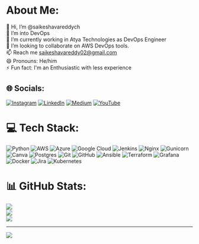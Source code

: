 # About Me:
👋 Hi, I’m @saikeshavareddych<br>👀 I’m into DevOps<br>🌱 I’m currently working in Atya Technologies as DevOps Engineer<br>💞️ I’m looking to collaborate on AWS DevOps tools.<br>📫 Reach me saikeshavareddy02@gmail.com<br>😄 Pronouns: He/him<br>⚡ Fun fact: I'm an Enthusiastic with less experience


## 🌐 Socials:
[![Instagram](https://img.shields.io/badge/Instagram-%23E4405F.svg?logo=Instagram&logoColor=white)](https://instagram.com/thedevopsguyforyou) [![LinkedIn](https://img.shields.io/badge/LinkedIn-%230077B5.svg?logo=linkedin&logoColor=white)](https://linkedin.com/in/saikeshavareddy) [![Medium](https://img.shields.io/badge/Medium-12100E?logo=medium&logoColor=white)](https://medium.com/@saikeshavareddy) [![YouTube](https://img.shields.io/badge/YouTube-%23FF0000.svg?logo=YouTube&logoColor=white)](https://youtube.com/@TheDevOpsGuyForYou) 

# 💻 Tech Stack:
![Python](https://img.shields.io/badge/python-3670A0?style=for-the-badge&logo=python&logoColor=ffdd54) ![AWS](https://img.shields.io/badge/AWS-%23FF9900.svg?style=for-the-badge&logo=amazon-aws&logoColor=white) ![Azure](https://img.shields.io/badge/azure-%230072C6.svg?style=for-the-badge&logo=microsoftazure&logoColor=white) ![Google Cloud](https://img.shields.io/badge/GoogleCloud-%234285F4.svg?style=for-the-badge&logo=google-cloud&logoColor=white) ![Jenkins](https://img.shields.io/badge/jenkins-%232C5263.svg?style=for-the-badge&logo=jenkins&logoColor=white) ![Nginx](https://img.shields.io/badge/nginx-%23009639.svg?style=for-the-badge&logo=nginx&logoColor=white) ![Gunicorn](https://img.shields.io/badge/gunicorn-%298729.svg?style=for-the-badge&logo=gunicorn&logoColor=white) ![Canva](https://img.shields.io/badge/Canva-%2300C4CC.svg?style=for-the-badge&logo=Canva&logoColor=white) ![Postgres](https://img.shields.io/badge/postgres-%23316192.svg?style=for-the-badge&logo=postgresql&logoColor=white) ![Git](https://img.shields.io/badge/git-%23F05033.svg?style=for-the-badge&logo=git&logoColor=white) ![GitHub](https://img.shields.io/badge/github-%23121011.svg?style=for-the-badge&logo=github&logoColor=white) ![Ansible](https://img.shields.io/badge/ansible-%231A1918.svg?style=for-the-badge&logo=ansible&logoColor=white) ![Terraform](https://img.shields.io/badge/terraform-%235835CC.svg?style=for-the-badge&logo=terraform&logoColor=white) ![Grafana](https://img.shields.io/badge/grafana-%23F46800.svg?style=for-the-badge&logo=grafana&logoColor=white) ![Docker](https://img.shields.io/badge/docker-%230db7ed.svg?style=for-the-badge&logo=docker&logoColor=white) ![Jira](https://img.shields.io/badge/jira-%230A0FFF.svg?style=for-the-badge&logo=jira&logoColor=white) ![Kubernetes](https://img.shields.io/badge/kubernetes-%23326ce5.svg?style=for-the-badge&logo=kubernetes&logoColor=white)
# 📊 GitHub Stats:
![](https://github-readme-stats.vercel.app/api?username=saikeshavareddych&theme=dark&hide_border=false&include_all_commits=false&count_private=false)<br/>
![](https://github-readme-streak-stats.herokuapp.com/?user=saikeshavareddych&theme=dark&hide_border=false)<br/>
![](https://github-readme-stats.vercel.app/api/top-langs/?username=saikeshavareddych&theme=dark&hide_border=false&include_all_commits=false&count_private=false&layout=compact)

---
[![](https://visitcount.itsvg.in/api?id=saikeshavareddych&icon=0&color=0)](https://visitcount.itsvg.in)

<!-- Proudly created with GPRM ( https://gprm.itsvg.in ) -->
